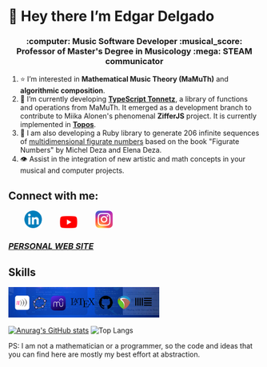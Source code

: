 # 👋 Hey there I’m **Edgar Delgado**  
<h3 align="center"">:computer: Music Software Developer :musical_score: Professor of Master's Degree in Musicology :mega: STEAM communicator  </h3>

1. :star: I’m interested in **Mathematical Music Theory (MaMuTh)** and **algorithmic composition**.
2. :ear_of_rice: I’m currently developing [**TypeScript Tonnetz**](https://www.npmjs.com/package/ts-tonnetz), a library of functions and operations from MaMuTh. It emerged as a development branch to contribute to Miika Alonen's phenomenal **ZifferJS** project. It is currently implemented in [**Topos**](https://topos.live/).
3. &#128208; I am also developing a Ruby library to generate 206 infinite sequences of [multidimensional figurate numbers](https://rubygems.org/gems/figurate_number) based on the book "Figurate Numbers" by Michel Deza and Elena Deza.
4. :eye: Assist in the integration of new artistic and math concepts in your musical and computer projects. 

## Connect with me:
&ensp;&ensp;&ensp;&ensp;
[<img src="Linkedin_logo.svg.png" alt="LinkedIn" width="35px"  />](https://www.linkedin.com/in/edgararmandodelgadovega) &ensp;&ensp;&ensp;&ensp;
[<img src="Youtube_logo.png" alt="Youtube" width="35px"/>](https://www.youtube.com/@edelvemusic) &ensp;&ensp;&ensp;&ensp;
[<img src="Instagram_logo.svg.webp" alt="Instagram" width="35px"/>](https://www.instagram.com/edgardelgadomusic) 
### [*PERSONAL WEB SITE*](https://edelveart.github.io/)


## Skills

<p align="left">
   <img src="Technologies.png" alt="Sonic Pi" alt="LaTex" alt="Musescore" alt="Reaper" alt="Geogebra" alt="Ableton Live" width="60%">
</p>

[![Anurag's GitHub stats](https://github-readme-stats.vercel.app/api?username=edelveart&show=prs_merged&show_icons=true&theme=github_dark_dimmed)](https://github.com/edelveart/github-readme-stats)
![Top Langs](https://github-readme-stats.vercel.app/api/top-langs/?username=edelveart&layout=compact)

PS: I am not a mathematician or a programmer, so the code and ideas that you can find here are mostly my best effort at abstraction.



